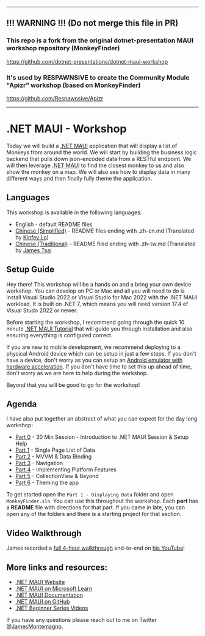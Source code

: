 ----------------------------------------------------------------------------------------------------------------------------------

## !!! WARNING !!! (Do not merge this file in PR)
### This repo is a fork from the original dotnet-presentation MAUI workshop repository (MonkeyFinder)
https://github.com/dotnet-presentations/dotnet-maui-workshop

### It's used by RESPAWNSIVE to create the Community Module "Apizr" workshop (based on MonkeyFinder)
https://github.com/Respawnsive/Apizr

----------------------------------------------------------------------------------------------------------------------------------

# .NET MAUI - Workshop

Today we will build a [.NET MAUI](https://docs.microsoft.com/dotnet/maui?WT.mc_id=friends-mauiworkshop-jamont) application that will display a list of Monkeys from around the world. We will start by building the business logic backend that pulls down json-encoded data from a RESTful endpoint. We will then leverage [.NET MAUI](https://docs.microsoft.com/xamarin/essentials/index?WT.mc_id=friends-mauiworkshop-jamont) to find the closest monkey to us and also show the monkey on a map. We will also see how to display data in many different ways and then finally fully theme the application.

## Languages
This workshop is available in the following languages:
* English - default README files
* [Chinese (Simplified)](README.zh-cn.md) - README files ending with .zh-cn.md (Translated by [Kinfey Lo](https://github.com/kinfey))
* [Chinese (Traditional)](README.zh-tw.md) - README filed ending with .zh-tw.md (Translated by [James Tsai](https://github.com/JamestsaiTW)

## Setup Guide
Hey there! This workshop will be a hands on and a bring your own device workshop. You can develop on PC or Mac and all you will need to do is install Visual Studio 2022 or Visual Studio for Mac 2022 with the .NET MAUI workload. It is built on .NET 7, which means you will need version 17.4 of Visual Studo 2022 or newer.

Before starting the workshop, I recommend going through the quick 10 minute [.NET MAUI Tutorial](https://docs.microsoft.com/dotnet/maui/get-started/first-app?WT.mc_id=friends-mauiworkshop-jamont) that will guide you through installation and also ensuring everything is configured correct.

If you are new to mobile development, we recommend deploying to a physical Android device which can be setup in just a few steps. If you don't have a device, don't worry as you can setup an [Android emulator with hardware acceleration](https://docs.microsoft.com/xamarin/android/get-started/installation/android-emulator?WT.mc_id=friends-mauiworkshop-jamont). If you don't have time to set this up ahead of time, don't worry as we are here to help during the workshop.

Beyond that you will be good to go for the workshop!


## Agenda

I have also put together an abstract of what you can expect for the day long workshop:

* [Part 0](Part%200%20-%20Overview/README.md) - 30 Min Session - Introduction to .NET MAUI Session & Setup Help
* [Part 1](Part%201%20-%20Displaying%20Data/README.md) - Single Page List of Data
* [Part 2](Part%202%20-%20MVVM/README.md) - MVVM & Data Binding
* [Part 3](Part%203%20-%20Navigation/README.md) - Navigation
* [Part 4](Part%204%20-%20Platform%20Features/README.md) - Implementing Platform Features
* [Part 5](Part%205%20-%20CollectionView/README.md) - CollectionView & Beyond
* [Part 6](Part%206%20-%20AppThemes/README.md) - Theming the app


To get started open the `Part 1 - Displaying Data` folder and open `MonkeyFinder.sln`. You can use this throughout the workshop. Each **part** has a **README** file with directions for that part. If you came in late, you can open any of the folders and  there is a starting project for that section.

## Video Walkthrough
James recorded a [full 4-hour walkthrough](https://www.youtube.com/watch?v=DuNLR_NJv8U) end-to-end on [his YouTube](https://youtube.com/jamesmontemagno)!

## More links and resources:
- [.NET MAUI Website](https://dot.net/maui)
- [.NET MAUI on Microsoft Learn](https://docs.microsoft.com/learn/paths/build-apps-with-dotnet-maui/)
- [.NET MAUI Documentation](https://docs.microsoft.com/dotnet/maui) 
- [.NET MAUI on GitHub](https://github.com/dotnet/maui)
- [.NET Beginner Series Videos](https://dot.net/videos)


If you have any questions please reach out to me on Twitter [@JamesMontemagno](https://twitter.com/jamesmontemagno). 
